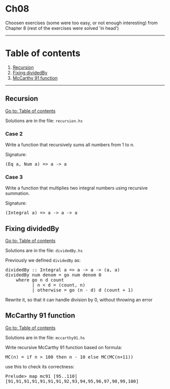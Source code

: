 # Ch08

Choosen exercises (some were too easy, or not enough interesting) from Chapter 8 (rest of the exercises were solved 'in head')

---

# Table of contents

1. [Recursion](#Recursion)
2. [Fixing dividedBy](#fixing-dividedBy)
3. [McCarthy 91 function](#mccarthy-91-function)

---

## Recursion

[Go to: Table of contents](#table-of-contents)

Solutions are in the file: `recursion.hs`

### Case 2

Write a function that recursively sums all numbers from 1 to n.

Signature:

<pre>
(Eq a, Num a) => a -> a
</pre>

### Case 3

Write a function that multiplies two integral numbers using recursive summation.

Signature:

<pre>
(Integral a) => a -> a -> a
</pre>

## Fixing dividedBy

[Go to: Table of contents](#table-of-contents)

Solutions are in the file: `dividedBy.hs`

Previously we defined `dividedBy` as:

<pre>
dividedBy :: Integral a => a -> a -> (a, a)
dividedBy num denom = go num denom 0
    where go n d count
	      | n < d = (count, n)
		  | otherwise = go (n - d) d (count + 1)
</pre>

Rewrite it, so that it can handle division by 0, without throwing an error

## McCarthy 91 function

[Go to: Table of contents](#table-of-contents)

Solutions are in the file: `mccarthy91.hs`

Write recursive McCarthy 91 function based on formula:

<pre>
MC(n) = if n > 100 then n - 10 else MC(MC(n+11))
</pre>

use this to check its correctness:

<pre>
Prelude> map mc91 [95..110]
[91,91,91,91,91,91,91,92,93,94,95,96,97,98,99,100]
<pre>
